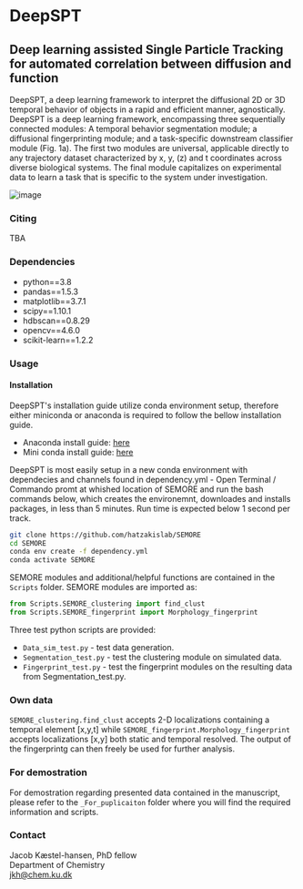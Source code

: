 # DeepSPT
## Deep learning assisted Single Particle Tracking for automated correlation between diffusion and function
DeepSPT, a deep learning framework to interpret the diffusional 2D or 3D temporal behavior of objects in a rapid and efficient manner, agnostically. DeepSPT is a deep learning framework, encompassing three sequentially connected modules: A temporal behavior segmentation module; a diffusional fingerprinting module; and a task-specific downstream classifier module (Fig. 1a). The first two modules are universal, applicable directly to any trajectory dataset characterized by x, y, (z) and t coordinates across diverse biological systems. The final module capitalizes on experimental data to learn a task that is specific to the system under investigation.

![image](_Images/Figure_1.png)
### Citing
TBA
### Dependencies
  - python==3.8
  - pandas==1.5.3
  - matplotlib==3.7.1
  - scipy==1.10.1
  - hdbscan==0.8.29
  - opencv==4.6.0
  - scikit-learn==1.2.2

### Usage
#### Installation
DeepSPT's installation guide utilize conda environment setup, therefore either miniconda or anaconda is required to follow the bellow installation guide.
 - Anaconda install guide: [here](https://www.anaconda.com/download)
 - Mini conda install guide: [here](https://docs.conda.io/en/latest/miniconda.html)

DeepSPT is most easily setup in a new conda environment with dependecies and channels found in dependency.yml - Open Terminal / Commando promt at whished location of SEMORE and run the bash commands below, which creates the environemnt, downloades and installs packages, in less than 5 minutes. Run time is expected below 1 second per track.

```bash
git clone https://github.com/hatzakislab/SEMORE
cd SEMORE
conda env create -f dependency.yml
conda activate SEMORE
```
SEMORE modules and additional/helpful functions are contained in the `Scripts` folder.
SEMORE modules are imported as:
```python
from Scripts.SEMORE_clustering import find_clust
from Scripts.SEMORE_fingerprint import Morphology_fingerprint
```
Three test python scripts are provided:
  - `Data_sim_test.py` - test data generation.
  - `Segmentation_test.py` - test the clustering module on simulated data.
  - `Fingerprint_test.py` - test the fingerprint modules on the resulting data from Segmentation_test.py.
### Own data
`SEMORE_clustering.find_clust` accepts 2-D localizations containing a temporal element [x,y,t] while `SEMORE_fingerprint.Morphology_fingerprint` accepts localizations [x,y] both static and temporal resolved. The output of the fingerprintg can then freely be used for further analysis.

### For demostration
For demostration regarding presented data contained in the manuscript, please refer to the `_For_puplicaiton` folder where you will find the required information and scripts.

### Contact

Jacob Kæstel-hansen, PhD fellow\
Department of Chemistry\
jkh@chem.ku.dk
